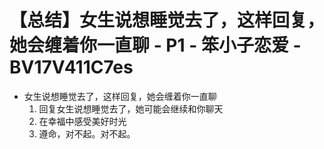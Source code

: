 # 【总结】女生说想睡觉去了，这样回复，她会缠着你一直聊 - P1 - 笨小子恋爱 - BV17V411C7es

-   女生说想睡觉去了，这样回复，她会缠着你一直聊
    1.  回复女生说想睡觉去了，她可能会继续和你聊天
    2.  在幸福中感受美好时光
    3.  遵命，对不起。对不起。